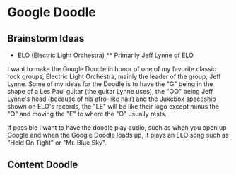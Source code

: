 # Google Doodle

## Brainstorm Ideas

* ELO (Electric Light Orchestra)
** Primarily Jeff Lynne of ELO

I want to make the Google Doodle in honor of one of my favorite classic rock groups, Electric Light Orchestra, mainly the leader of the group, Jeff Lynne. Some of my ideas for the Doodle is to have the "G" being in the shape of a Les Paul guitar (the guitar Lynne uses), the "OO" being Jeff Lynne's head (because of his afro-like hair) and the Jukebox spaceship shown on ELO's records, the "LE" will be like their logo except minus the "O" and moving the "E" to where the "O" usually rests. 

If possible I want to have the doodle play audio, such as when you open up Google and when the Google Doodle loads up, it plays an ELO song such as "Hold On Tight" or "Mr. Blue Sky".

## Content Doodle

